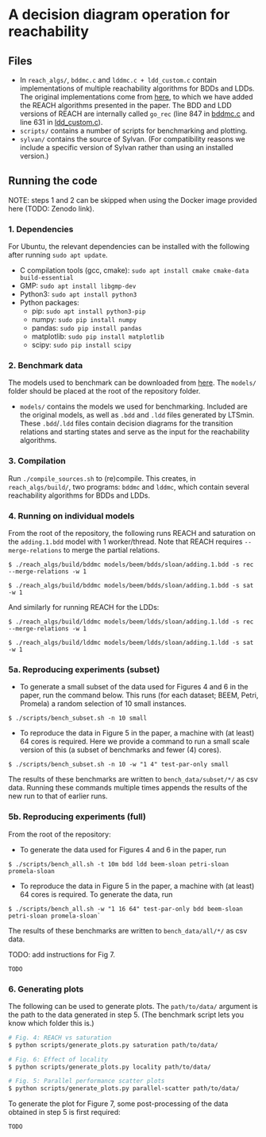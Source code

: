 # A decision diagram operation for reachability

## Files
* In `reach_algs/`, `bddmc.c` and `lddmc.c + ldd_custom.c` contain implementations of multiple reachability algorithms for BDDs and LDDs. The original implementations come from [here](https://github.com/trolando/sylvan/tree/master/examples), to which we have added the REACH algorithms presented in the paper. The BDD and LDD versions of REACH are internally called `go_rec` (line 847 in [bddmc.c](reach_algs/bddmc.c) and line 631 in [ldd_custom.c](reach_algs/ldd_custom.c)).
* `scripts/` contains a number of scripts for benchmarking and plotting.
* `sylvan/` contains the source of Sylvan. (For compatibility reasons we include a specific version of Sylvan rather than using an installed version.)

## Running the code

NOTE: steps 1 and 2 can be skipped when using the Docker image provided here (TODO: Zenodo link).

### 1. Dependencies
For Ubuntu, the relevant dependencies can be installed with the following after running `sudo apt update`.

* C compilation tools (gcc, cmake): `sudo apt install cmake cmake-data build-essential`
* GMP: `sudo apt install libgmp-dev`
* Python3: `sudo apt install python3`
* Python packages:
    * pip: `sudo apt install python3-pip`
    * numpy: `sudo pip install numpy`
    * pandas: `sudo pip install pandas`
    * matplotlib: `sudo pip install matplotlib`
    * scipy: `sudo pip install scipy`

### 2. Benchmark data
The models used to benchmark can be downloaded from [here](https://surfdrive.surf.nl/files/index.php/s/W38OBT78zEZM9MN). The `models/` folder should be placed at the root of the repository folder.

* `models/` contains the models we used for benchmarking. Included are the original models, as well as `.bdd` and `.ldd` files generated by LTSmin. These `.bdd`/`.ldd` files contain decision diagrams for the transition relations and starting states and serve as the input for the reachability algorithms.

### 3. Compilation
Run `./compile_sources.sh` to (re)compile. This creates, in `reach_algs/build/`, two programs: `bddmc` and `lddmc`, which contain several reachability algorithms for BDDs and LDDs.

### 4. Running on individual models
From the root of the repository, the following runs REACH and saturation on the `adding.1.bdd` model with 1 worker/thread. Note that REACH requires `--merge-relations` to merge the partial relations.
```shell
$ ./reach_algs/build/bddmc models/beem/bdds/sloan/adding.1.bdd -s rec --merge-relations -w 1

$ ./reach_algs/build/bddmc models/beem/bdds/sloan/adding.1.bdd -s sat -w 1
```

And similarly for running REACH for the LDDs:
```shell
$ ./reach_algs/build/lddmc models/beem/ldds/sloan/adding.1.ldd -s rec --merge-relations -w 1

$ ./reach_algs/build/lddmc models/beem/ldds/sloan/adding.1.ldd -s sat -w 1
```

### 5a. Reproducing experiments (subset)

* To generate a small subset of the data used for Figures 4 and 6 in the paper, run the command below. This runs (for each dataset; BEEM, Petri, Promela) a random selection of 10 small instances.
```shell
$ ./scripts/bench_subset.sh -n 10 small
``` 

* To reproduce the data in Figure 5 in the paper, a machine with (at least) 64 cores is required. Here we provide a command to run a small scale version of this (a subset of benchmarks and fewer  (4) cores).
```shell
$ ./scripts/bench_subset.sh -n 10 -w "1 4" test-par-only small
```

The results of these benchmarks are written to `bench_data/subset/*/` as csv data. Running these commands multiple times appends the results of the new run to that of earlier runs.

### 5b. Reproducing experiments (full)
From the root of the repository:

* To generate the data used for Figures 4 and 6 in the paper, run 
```shell
$ ./scripts/bench_all.sh -t 10m bdd ldd beem-sloan petri-sloan promela-sloan
```


* To reproduce the data in Figure 5 in the paper, a machine with (at least) 64 cores is required. To generate the data, run
```shell
$ ./scripts/bench_all.sh -w "1 16 64" test-par-only bdd beem-sloan petri-sloan promela-sloan`
```


The results of these benchmarks are written to `bench_data/all/*/` as csv data.


TODO: add instructions for Fig 7.
```shell
TODO
```

### 6. Generating plots
The following can be used to generate plots. The `path/to/data/` argument is the path to the data generated in step 5. (The benchmark script lets you know which folder this is.)

```bash
# Fig. 4: REACH vs saturation
$ python scripts/generate_plots.py saturation path/to/data/

# Fig. 6: Effect of locality
$ python scripts/generate_plots.py locality path/to/data/

# Fig. 5: Parallel performance scatter plots
$ python scripts/generate_plots.py parallel-scatter path/to/data/
```

To generate the plot for Figure 7, some post-processing of the data obtained in step 5 is first required:

```shell
TODO
```

